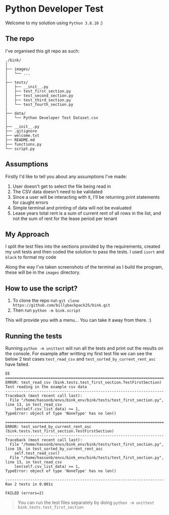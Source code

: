 # Python Developer Test

Welcome to my solution using `Python 3.8.10` :)



## The repo

I've organised this git repo as such:

```
./bink/
│
├── images/
│   └── ...
|
├── tests/
│   ├── __init__.py
│   ├── test_first_section.py
│   ├── test_second_section.py
│   ├── test_third_section.py
│   └── test_fourth_section.py
|
├── data/
│   └── Python Developer Test Dataset.csv
│
├── __init__.py
├── .gitignore
├── welcome.txt
├── README.md
├── functions.py
└── script.py
```



## Assumptions

Firstly I'd like to tell you about any assumptions I've made:

1. User doesn't get to select the file being read in
2. The CSV data doesn't need to be validated
3. Since a user will be interacting with it, I'll be returning print statements for caught errors
4. Simple terminal and printing of data will not be evaluated
5. Lease years total rent is a sum of current rent of all rows in the list, and not the sum of rent for the lease period per tenant



## My Approach

I split the test files into the sections provided by the requirements, created my unit tests and then coded the solution to pass the tests.
I used `isort` and `black` to format my code

Along the way I've taken screenshots of the terminal as I build the program, these will be in the `images` directory. 

## How to use the script?

1. To clone the repo run `git clone https://github.com/billybackpack25/bink.git`
2. Then run `python -m bink.script`

This will provide you with a menu... You can take it away from there. :)



## Running the tests

Running `python -m unittest` will run all the tests and print out the results on the console.
For example after writting my first test file we can see the below 2 test cases `test_read_csv` and `test_sorted_by_current_rent_asc` have failed.


```
EE
======================================================================
ERROR: test_read_csv (bink.tests.test_first_section.TestFirstSection)
Test reading in the example csv data
----------------------------------------------------------------------
Traceback (most recent call last):
  File "/home/hassonb/envs/bink_env/bink/tests/test_first_section.py", line 13, in test_read_csv
    len(self.csv_list_data) >= 1,
TypeError: object of type 'NoneType' has no len()

======================================================================
ERROR: test_sorted_by_current_rent_asc (bink.tests.test_first_section.TestFirstSection)
----------------------------------------------------------------------
Traceback (most recent call last):
  File "/home/hassonb/envs/bink_env/bink/tests/test_first_section.py", line 19, in test_sorted_by_current_rent_asc
    self.test_read_csv()
  File "/home/hassonb/envs/bink_env/bink/tests/test_first_section.py", line 13, in test_read_csv
    len(self.csv_list_data) >= 1,
TypeError: object of type 'NoneType' has no len()

----------------------------------------------------------------------
Ran 2 tests in 0.001s

FAILED (errors=2)
```

> You can run the test files separately by doing `python -m unittest bink.tests.test_first_section`
